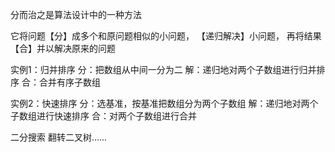 分而治之是算法设计中的一种方法

它将问题【分】成多个和原问题相似的小问题，
【递归解决】小问题，
再将结果【合】并以解决原来的问题

实例1：归并排序
分：把数组从中间一分为二
解：递归地对两个子数组进行归并排序
合：合并有序子数组

实例2：快速排序
分：选基准，按基准把数组分为两个子数组
解：递归地对两个子数组进行快速排序
合：对两个子数组进行合并

二分搜索
翻转二叉树......
